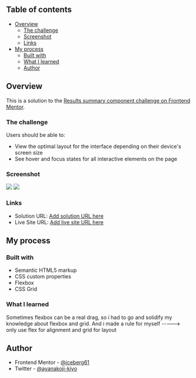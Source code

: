 
## Table of contents

- [Overview](#overview)
  - [The challenge](#the-challenge)
  - [Screenshot](#screenshot)
  - [Links](#links)
- [My process](#my-process)
  - [Built with](#built-with)
  - [What I learned](#what-i-learned)
  - [Author](#Author)

## Overview

This is a solution to the [Results summary component challenge on Frontend Mentor](https://www.frontendmentor.io/challenges/results-summary-component-CE_K6s0maV).

### The challenge

Users should be able to:

- View the optimal layout for the interface depending on their device's screen size
- See hover and focus states for all interactive elements on the page

### Screenshot

![](./screenshot/Screenshot_20230329_112034.png)
![](./screenshot/Screenshot_20230329_112034.png)



### Links

- Solution URL: [Add solution URL here](https://www.frontendmentor.io/solutions/resultssummarycomponent-TzXBFp6fMx)
- Live Site URL: [Add live site URL here](https://iceberg61.github.io/results-summary-component-main/)

## My process

### Built with

- Semantic HTML5 markup
- CSS custom properties
- Flexbox
- CSS Grid


### What I learned

Sometimes flexbox can be a real drag, so i had to go and solidify my knowledge about flexbox and grid.
And i made a rule for myself -----> only use flex for alignment and grid for layout



## Author

- Frontend Mentor - [@iceberg61](https://www.frontendmentor.io/profile/iceberg61)
- Twitter - [@ayanakoji-kiyo](https://www.twitter.com/ayanakoji-kiyo)
